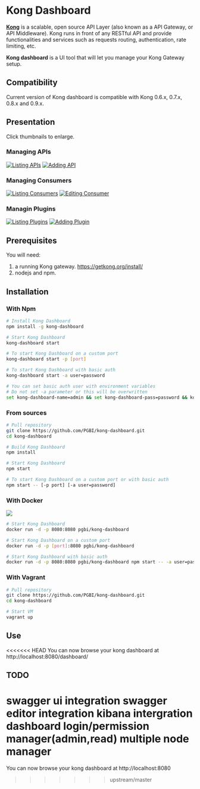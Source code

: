 # Kong Dashboard

[**Kong**](https://getkong.org/) is a scalable, open source API Layer (also known as a API Gateway, or API Middleware).
Kong runs in front of any RESTful API and provide functionalities
and services such as requests routing, authentication, rate limiting, etc.

**Kong dashboard** is a UI tool that will let you manage your Kong Gateway setup.

## Compatibility 

Current version of Kong dashboard is compatible with Kong 0.6.x, 0.7.x, 0.8.x and 0.9.x.

## Presentation

Click thumbnails to enlarge.

### Managing APIs

[![Listing APIs](screenshots/apis_list_thumbnail.jpg)](screenshots/apis_list.jpg?raw=true)
[![Adding API](screenshots/api_add_thumbnail.jpg)](screenshots/api_add.jpg?raw=true)

### Managing Consumers

[![Listing Consumers](screenshots/consumers_list_thumbnail.jpg)](screenshots/consumers_list.jpg?raw=true)
[![Editing Consumer](screenshots/consumer_edit_thumbnail.jpg)](screenshots/consumer_edit.jpg?raw=true)

### Managin Plugins

[![Listing Plugins](screenshots/plugins_list_thumbnail.jpg)](screenshots/plugins_list.jpg?raw=true)
[![Adding Plugin](screenshots/plugin_add_thumbnail.jpg)](screenshots/plugin_add.jpg?raw=true)

## Prerequisites

You will need:

1. a running Kong gateway. https://getkong.org/install/
2. nodejs and npm.

## Installation

### With Npm

```bash
# Install Kong Dashboard
npm install -g kong-dashboard

# Start Kong Dashboard
kong-dashboard start

# To start Kong Dashboard on a custom port
kong-dashboard start -p [port]

# To start Kong Dashboard with basic auth
kong-dashboard start -a user=password

# You can set basic auth user with environment variables
# Do not set -a parameter or this will be overwritten
set kong-dashboard-name=admin && set kong-dashboard-pass=password && kong-dashboard start
```

### From sources

```bash
# Pull repository
git clone https://github.com/PGBI/kong-dashboard.git
cd kong-dashboard

# Build Kong Dashboard
npm install

# Start Kong Dashboard
npm start

# To start Kong Dashboard on a custom port or with basic auth
npm start -- [-p port] [-a user=password]
```

### With Docker

[![](https://images.microbadger.com/badges/image/pgbi/kong-dashboard.svg)](https://microbadger.com/images/pgbi/kong-dashboard "Get your own image badge on microbadger.com")

```bash
# Start Kong Dashboard
docker run -d -p 8080:8080 pgbi/kong-dashboard

# Start Kong Dashboard on a custom port
docker run -d -p [port]:8080 pgbi/kong-dashboard

# Start Kong Dashboard with basic auth
docker run -d -p 8080:8080 pgbi/kong-dashboard npm start -- -a user=password
```


### With Vagrant

```bash
# Pull repository
git clone https://github.com/PGBI/kong-dashboard.git
cd kong-dashboard

# Start VM
vagrant up
```

## Use

<<<<<<< HEAD
You  can now browse your kong dashboard at http://localhost:8080/dashboard/

## TODO
swagger ui integration
swagger editor integration
kibana intergration
dashboard login/permission manager(admin,read)
multiple node manager
=======
You can now browse your kong dashboard at http://localhost:8080
>>>>>>> upstream/master
